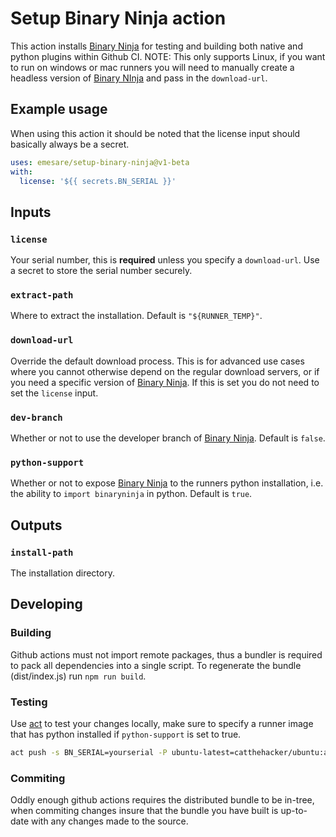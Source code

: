 # Setup Binary Ninja action

This action installs [Binary Ninja] for testing and building both native and python plugins within Github CI. NOTE: This only supports Linux, if you want to run on windows or mac runners you will need to manually create a headless version of [Binary NInja] and pass in the `download-url`.

## Example usage

When using this action it should be noted that the license input should basically always be a secret.

```yaml
uses: emesare/setup-binary-ninja@v1-beta
with:
  license: '${{ secrets.BN_SERIAL }}'
```

## Inputs

### `license`

Your serial number, this is **required** unless you specify a `download-url`. Use a secret to store the serial number securely.

### `extract-path`

Where to extract the installation. Default is `"${RUNNER_TEMP}"`.

### `download-url`

Override the default download process. This is for advanced use cases where you cannot otherwise depend on the regular download servers, or if you need a specific version of [Binary Ninja]. If this is set you do not need to set the `license` input.

### `dev-branch`

Whether or not to use the developer branch of [Binary Ninja]. Default is `false`.

### `python-support`

Whether or not to expose [Binary Ninja] to the runners python installation, i.e. the ability to `import binaryninja` in python. Default is `true`.

## Outputs

### `install-path`

The installation directory.

## Developing

### Building

Github actions must not import remote packages, thus a bundler is required to pack all dependencies into a single script. To regenerate the bundle (dist/index.js) run `npm run build`.

### Testing

Use [act] to test your changes locally, make sure to specify a runner image that has python installed if `python-support` is set to true.

```bash
act push -s BN_SERIAL=yourserial -P ubuntu-latest=catthehacker/ubuntu:act-latest
```

### Commiting

Oddly enough github actions requires the distributed bundle to be in-tree, when commiting changes insure that the bundle you have built is up-to-date with any changes made to the source.

[Binary Ninja]: https://binary.ninja
[act]: https://github.com/nektos/act
